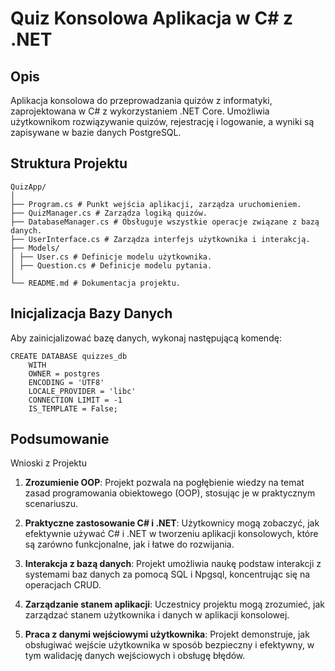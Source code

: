 # Quiz Konsolowa Aplikacja w C# z .NET

## Opis
Aplikacja konsolowa do przeprowadzania quizów z informatyki, zaprojektowana w C# z wykorzystaniem .NET Core. 
Umożliwia użytkownikom rozwiązywanie quizów, rejestrację i logowanie, a wyniki są zapisywane w bazie danych PostgreSQL.

## Struktura Projektu
```
QuizApp/
│
├── Program.cs # Punkt wejścia aplikacji, zarządza uruchomieniem.
├── QuizManager.cs # Zarządza logiką quizów.
├── DatabaseManager.cs # Obsługuje wszystkie operacje związane z bazą danych.
├── UserInterface.cs # Zarządza interfejs użytkownika i interakcją.
├── Models/
│ ├── User.cs # Definicje modelu użytkownika.
│ ├── Question.cs # Definicje modelu pytania.
│
└── README.md # Dokumentacja projektu.
```

## Inicjalizacja Bazy Danych
Aby zainicjalizować bazę danych, wykonaj następującą komendę:

```
CREATE DATABASE quizzes_db
    WITH
    OWNER = postgres
    ENCODING = 'UTF8'
    LOCALE_PROVIDER = 'libc'
    CONNECTION LIMIT = -1
    IS_TEMPLATE = False;
```

## Podsumowanie
Wnioski z Projektu

1. **Zrozumienie OOP**: Projekt pozwala na pogłębienie wiedzy na temat zasad programowania obiektowego (OOP), stosując je w praktycznym scenariuszu.

2. **Praktyczne zastosowanie C# i .NET**: Użytkownicy mogą zobaczyć, jak efektywnie używać C# i .NET w tworzeniu aplikacji konsolowych, które są zarówno funkcjonalne, jak i łatwe do rozwijania.

3. **Interakcja z bazą danych**: Projekt umożliwia naukę podstaw interakcji z systemami baz danych za pomocą SQL i Npgsql, koncentrując się na operacjach CRUD.

4. **Zarządzanie stanem aplikacji**: Uczestnicy projektu mogą zrozumieć, jak zarządzać stanem użytkownika i danych w aplikacji konsolowej.

5. **Praca z danymi wejściowymi użytkownika**: Projekt demonstruje, jak obsługiwać wejście użytkownika w sposób bezpieczny i efektywny, w tym walidację danych wejściowych i obsługę błędów.


